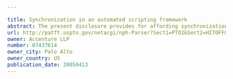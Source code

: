 ```yaml
---

title: Synchronization in an automated scripting framework
abstract: The present disclosure provides for affording synchronization in an automated scripting framework. First, script data is received utilizing a language-driven interface. Then, reports having user readable sentences are created based on the received script data. The received script data is then translated into automation code. Finally, automated testing is provided utilizing the automation code.
url: http://patft.uspto.gov/netacgi/nph-Parser?Sect1=PTO2&Sect2=HITOFF&p=1&u=%2Fnetahtml%2FPTO%2Fsearch-adv.htm&r=1&f=G&l=50&d=PALL&S1=07437614&OS=07437614&RS=07437614
owner: Accenture LLP
number: 07437614
owner_city: Palo Alto
owner_country: US
publication_date: 20050413
---
```

